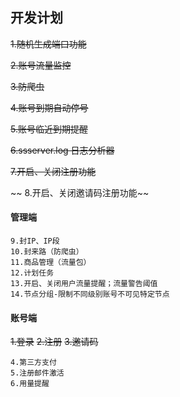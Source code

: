 ## 开发计划
~~1.随机生成端口功能~~

~~2.账号流量监控~~

~~3.防爬虫~~

~~4.账号到期自动停号~~

~~5.账号临近到期提醒~~

~~6.ssserver.log 日志分析器~~

~~7.开启、关闭注册功能~~

~~ 8.开启、关闭邀请码注册功能~~

#### 管理端
````
9.封IP、IP段
10.封来路（防爬虫）
11.商品管理（流量包）
12.计划任务
13.开启、关闭用户流量提醒；流量警告阈值
14.节点分组-限制不同级别账号不可见特定节点
````

#### 账号端
~~1.登录~~
~~2.注册~~
~~3.邀请码~~
```
4.第三方支付
5.注册邮件激活
6.用量提醒
```
